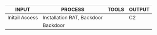 


INPUT               |      PROCESS                   |      TOOLS     |     OUTPUT
--------------------|--------------------------------|----------------|----------------------
Initail Access      |  Installation RAT, Backdoor    |                |     C2
                                                                      |     Backdoor